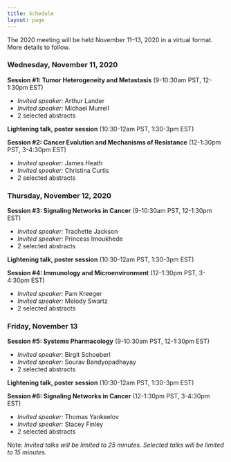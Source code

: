 ```yaml
---
title: Schedule
layout: page
---
```


The 2020 meeting will be held November 11–13, 2020 in a virtual format. More details to follow.

### Wednesday, November 11, 2020

**Session #1: Tumor Heterogeneity and Metastasis** (9-10:30am PST, 12-1:30pm EST)  
- *Invited speaker:* Arthur Lander
- *Invited speaker:* Michael Murrell
- 2 selected abstracts

**Lightening talk, poster session** (10:30-12am PST, 1:30-3pm EST)

**Session #2: Cancer Evolution and Mechanisms of Resistance** (12-1:30pm PST, 3-4:30pm EST)
- *Invited speaker:* James Heath
- *Invited speaker:* Christina Curtis
- 2 selected abstracts

### Thursday, November 12, 2020

**Session #3: Signaling Networks in Cancer** (9-10:30am PST, 12-1:30pm EST)
- *Invited speaker:* Trachette Jackson
- *Invited speaker:* Princess Imoukhede
- 2 selected abstracts

**Lightening talk, poster session** (10:30-12am PST, 1:30-3pm EST)

**Session #4: Immunology and Microenvironment** (12-1:30pm PST, 3-4:30pm EST)
- *Invited speaker:* Pam Kreeger
- *Invited speaker:* Melody Swartz
- 2 selected abstracts

### Friday, November 13

**Session #5: Systems Pharmacology** (9-10:30am PST, 12-1:30pm EST)
- *Invited speaker:* Birgit Schoeberl
- *Invited speaker:* Sourav Bandyopadhayay
- 2 selected abstracts

**Lightening talk, poster session** (10:30-12am PST, 1:30-3pm EST)

**Session #6: Signaling Networks in Cancer** (12-1:30pm PST, 3-4:30pm EST)
- *Invited speaker:* Thomas Yankeelov
- *Invited speaker:* Stacey Finley
- 2 selected abstracts


Note: *Invited talks will be limited to 25 minutes. Selected talks will be limited to 15 minutes.*
